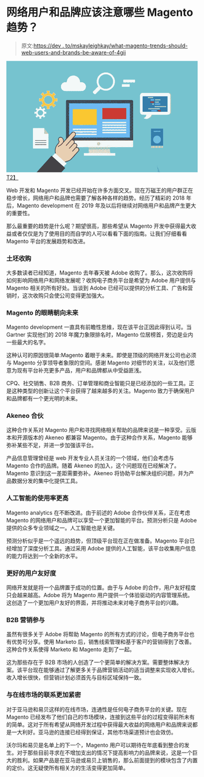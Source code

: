 # 网络用户和品牌应该注意哪些 Magento 趋势？

> 原文:[https://dev . to/mskayleighkay/what-magento-trends-should-web-users-and-brands-be-aware-of-4gii](https://dev.to/mskayleighkay/what-magento-trends-should-web-users-and-brands-be-aware-of-4gii)

[![web development](img/1e72ffaf846b600b7d9a5c9e522fcb0d.png)T2】](https://res.cloudinary.com/practicaldev/image/fetch/s--RKCa0IWF--/c_limit%2Cf_auto%2Cfl_progressive%2Cq_auto%2Cw_880/https://cdn.pixabay.com/photo/2019/01/31/20/52/web-3967926_960_720.jpg)

Web 开发和 Magento 开发已经开始在许多方面交叉。现在万磁王的用户群正在稳步增长，网络用户和品牌也需要了解各种各样的趋势。经历了精彩的 2018 年后，Magento development 在 2019 年及以后将继续对网络用户和品牌产生更大的重要性。

那么最重要的趋势是什么呢？期望很高，那些希望从 Magento 开发中获得最大收益或者仅仅是为了使用目的而自学的人可以看看下面的指南。让我们仔细看看 Magento 平台的发展趋势和改进。

### [](#adobe-acquisition)土坯收购

大多数读者已经知道，Magento 去年春天被 Adobe 收购了。那么，这次收购将如何影响网络用户和网络发展呢？收购电子商务平台是希望为 Adobe 用户提供与 Magento 相关的所有好处。当谈到 Adobe 已经可以提供的分析工具、广告和营销时，这次收购只会使公司变得更加强大。

### [](#magentos-eye-towards-the-future)Magento 的眼睛朝向未来

Magento development 一直具有前瞻性思维，现在该平台正因此得到认可。当 Gartner 实现他们的 2018 年魔力象限排名时，Magento 位居榜首，旁边是业内一些最大的名字。

这种认可的原因很简单:Magento 着眼于未来。即使是顶级的网络开发公司也必须与 Magento 分享领导者象限的空间。感谢 Magento 对细节的关注，以及他们愿意为现有平台补充更多产品，用户和品牌都从中受益匪浅。

CPQ、社交销售、B2B 商务、订单管理和商业智能只是已经添加的一些工具。正是这种类型的创新让这个平台获得了越来越多的关注。Magento 致力于确保用户和品牌都有一个更光明的未来。

### [](#akeneo-partnership)Akeneo 合伙

这种合作关系对 Magento 用户和寻找网络相关帮助的品牌来说是一种享受。云版本和开源版本的 Akeneo 都兼容 Magento。由于这种合作关系，Magento 能够弥补某些不足，并进一步加强该平台。

产品信息管理曾经是 web 开发专业人员关注的一个领域，他们会考虑与 Magento 合作的品牌。随着 Akeneo 的加入，这个问题现在已经解决了。Magento 意识到这一差距需要弥补。Akeneo 将协助平台解决组织问题，并为产品数据分发的集中化提供工具。

### [](#greater-usage-of-artificial-intelligence)人工智能的使用率更高

Magento analytics 在不断改进。由于前述的 Adobe 合作伙伴关系，正在考虑 Magento 的网络用户和品牌可以享受一个更加智能的平台。预测分析只是 Adobe 提供的众多专业领域之一。人工智能也是关键。

预测分析似乎是一个遥远的趋势，但顶级平台现在正在做准备。Magento 平台已经增加了深度分析工具。通过采用 Adobe 提供的人工智能，该平台收集用户信息的能力将达到一个全新的水平。

### [](#greater-levels-of-user-friendliness)更好的用户友好度

网络开发就是将一个品牌置于成功的位置。由于与 Adobe 的合作，用户友好程度只会越来越高。Adobe 将为 Magento 用户提供一个体验驱动的内容管理系统。这创造了一个更加用户友好的界面，并将推动未来对电子商务平台的兴趣。

### [](#b2b-marketing-engagement)B2B 营销参与

虽然有很多关于 Adobe 将帮助 Magento 的所有方式的讨论，但电子商务平台也有优势可分享。使用 Marketo 后，销售线索管理和基于客户的营销得到了改善。这种合作关系使得 Marketo 和 Magento 走到了一起。

这为那些存在于 B2B 市场的人创造了一个更简单的解决方案。需要整体解决方案。该平台现在能够通过了解更多关于品牌营销活动的适当调整来实现收入增长。收入增长很快，但营销计划必须首先与目标区域保持一致。

### [](#greater-connectivity-with-online-marketplaces)与在线市场的联系更加紧密

对于亚马逊和易贝这样的在线市场，连通性是任何电子商务平台的关键。现在 Magento 已经发布了他们自己的市场模块，连接到这些平台的过程变得前所未有的简单。这对于所有希望从网络开发过程中获得最大收益的网络用户和品牌来说都是一大利好。亚马逊的连接已经得到保证，其他市场渠道预计也会效仿。

沃尔玛和易贝是名单上的下一个，Magento 用户可以期待在年底看到整合的发生。对于那些目前寻求在不增加支出的情况下提高影响力的品牌来说，这是一个巨大的胜利。如果产品是在亚马逊或易贝上销售的，那么前面提到的模块包含了内置的定价。这无疑使所有相关方的生活变得更加简单。